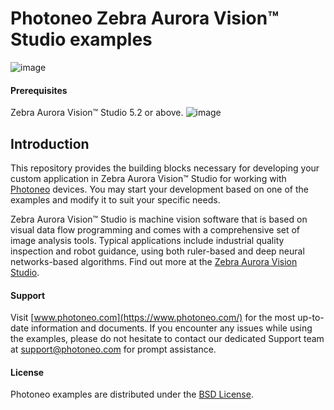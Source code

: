# Photoneo Zebra Aurora Vision™ Studio examples
![image](https://photoneo.com/files/dw/dw/github/Personal_Linkedin_banner_v2.png)

#### Prerequisites

Zebra Aurora Vision™ Studio 5.2 or above.
![image](https://www.google.com/url?sa=i&url=https%3A%2F%2Fwww.zebra.com%2Fus%2Fen%2Fproducts%2Foem%2Fsoftware.html&psig=AOvVaw03rgj9GZ7M_2vhb6ORPCdB&ust=1690361759042000&source=images&cd=vfe&opi=89978449&ved=0CA0QjRxqFwoTCKD2sbO-qYADFQAAAAAdAAAAABAE)

## Introduction
This repository provides the building blocks necessary for developing your custom application in Zebra Aurora Vision™ Studio for working with [Photoneo](https://www.photoneo.com/) devices. 
You may start your development based on one of the examples and modify it to suit your specific needs. 

Zebra Aurora Vision™ Studio is machine vision software that is based on visual data flow programming and comes with a comprehensive set of image analysis tools. Typical applications include industrial quality inspection and robot guidance, using both ruler-based and deep neural networks-based algorithms. Find out more at the [Zebra Aurora Vision Studio](https://www.adaptive-vision.com/en/).

#### Support
Visit [www.photoneo.com](https://www.photoneo.com/) for the most up-to-date information and documents. If you encounter any issues while using the examples, please do not hesitate to contact our dedicated Support team at support@photoneo.com for prompt assistance.

#### License
Photoneo examples are distributed under the [BSD License](https://github.com/photoneo-3d/photoneo-avs-examples/blob/main/LICENSE).
